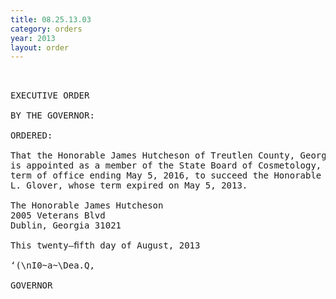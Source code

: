 ```yaml
---
title: 08.25.13.03
category: orders
year: 2013
layout: order
---
```


<pre> 

EXECUTIVE ORDER

BY THE GOVERNOR:

ORDERED:

That the Honorable James Hutcheson of Treutlen County, Georgia,
is appointed as a member of the State Board of Cosmetology, for a
term of office ending May 5, 2016, to succeed the Honorable Katie
L. Glover, whose term expired on May 5, 2013.

The Honorable James Hutcheson
2005 Veterans Blvd
Dublin, Georgia 31021

This twenty—ﬁfth day of August, 2013

‘(\nI0~a~\Dea.Q,

GOVERNOR

</pre>
